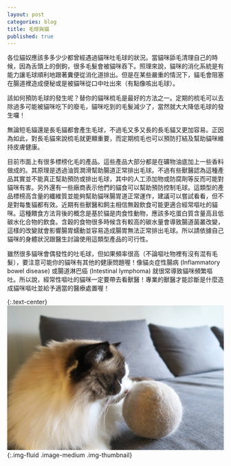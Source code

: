 ```yaml
---
layout: post
categories: blog
title: 毛球與貓
published: true
---
```


各位貓奴應該多多少少都曾經遇過貓咪吐毛球的狀況。當貓咪舔毛清理自己的時候，因為舌頭上的倒鉤，很多毛髮會被貓咪吞下。照理來說，貓咪的消化系統是有能力讓毛球順利地跟著糞便從消化道排出。但是在某些嚴重的情況下，貓毛會阻塞在腸道裡造成便秘或是被貓咪從口中吐出來（有點像咳出毛球）。

該如何預防毛球的發生呢？替你的貓咪梳毛是最好的方法之一。定期的梳毛可以去除過多可能被貓咪吃下的廢毛，貓咪吃到的毛髮減少了，當然就大大降低毛球的發生囉！

無論短毛貓還是長毛貓都會產生毛球，不過毛又多又長的長毛貓又更加容易。正因為如此，對長毛貓來說梳毛就更顯重要，而定期梳毛也可以預防打結及幫助貓咪維持皮膚健康。

目前市面上有很多標榜化毛的產品。這些產品大部分都是在礦物油底加上一些香料做成的。其原理是透過油質潤滑幫助腸道正常排出毛球。不過有些獸醫認為這種產品其實並不能真正幫助預防或排出毛球，其中的人工添加物或防腐劑等反而可能對貓咪有害。另外還有一些廠商表示他們的貓食可以幫助預防控制毛球。這類型的產品標榜高含量的纖維質並能夠幫助貓咪腸胃道正常運作，建議可以嘗試看看，但不是對每隻貓都有效。近期有些獸醫和飼主相信無穀飲食可能更適合經常嘔吐的貓咪。這種餵食方法背後的概念是基於貓是肉食性動物，應該多吃蛋白質含量高且低碳水化合物的飲食。含穀的食物很多時候含有較高的碳水量會導致腸道菌叢改變，這樣的改變就會影響腸胃蠕動並容易造成腸胃無法正常排出毛球。所以請依據自己貓咪的身體狀況跟醫生討論使用這類型產品的可行性。

雖然很多貓咪會偶發性的吐毛球，但如果頻率很高（不論嘔吐物裡有沒有混有毛髮），要注意可能你的貓咪有其他的健康問題喔！像貓炎症性腸病 (Inflammatory bowel disease) 或腸道淋巴癌 (Intestinal lymphoma) 就很常導致貓咪頻繁嘔吐。所以說，經常性嘔吐的貓咪一定要帶去看獸醫！專業的獸醫才能診斷是什麼造成貓咪嘔吐並給予適當的醫療處置喔！

{:.text-center}
![furball-hairball](/assets/img/furball-hairball.jpg){:.img-fluid .image-medium .img-thumbnail}
